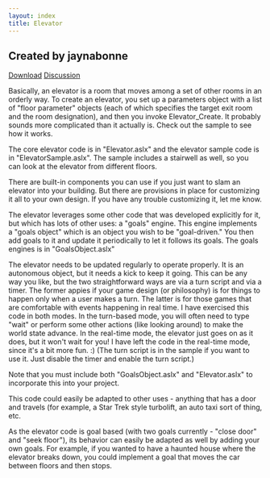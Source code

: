 ```yaml
---
layout: index
title: Elevator
---
```


Created by jaynabonne
---------------------

[Download](http://forum.textadventures.co.uk/download/file.php?id=371)
[Discussion](http://forum.textadventures.co.uk/viewtopic.php?f=10&t=3212&p=21434&hilit=elevator#p21425)

Basically, an elevator is a room that moves among a set of other rooms in an orderly way. To create an elevator, you set up a parameters object with a list of "floor parameter" objects (each of which specifies the target exit room and the room designation), and then you invoke Elevator\_Create. It probably sounds more complicated than it actually is. Check out the sample to see how it works.

The core elevator code is in "Elevator.aslx" and the elevator sample code is in "ElevatorSample.aslx". The sample includes a stairwell as well, so you can look at the elevator from different floors.

There are built-in components you can use if you just want to slam an elevator into your building. But there are provisions in place for customizing it all to your own design. If you have any trouble customizing it, let me know.

The elevator leverages some other code that was developed explicitly for it, but which has lots of other uses: a "goals" engine. This engine implements a "goals object" which is an object you wish to be "goal-driven." You then add goals to it and update it periodically to let it follows its goals. The goals engines is in "GoalsObject.aslx"

The elevator needs to be updated regularly to operate properly. It is an autonomous object, but it needs a kick to keep it going. This can be any way you like, but the two straightforward ways are via a turn script and via a timer. The former appies if your game design (or philosophy) is for things to happen only when a user makes a turn. The latter is for those games that are comfortable with events happening in real time. I have exercised this code in both modes. In the turn-based mode, you will often need to type "wait" or perform some other actions (like looking around) to make the world state advance. In the real-time mode, the elevator just goes on as it does, but it won't wait for you! I have left the code in the real-time mode, since it's a bit more fun. :) (The turn script is in the sample if you want to use it. Just disable the timer and enable the turn script.)

Note that you must include both "GoalsObject.aslx" and "Elevator.aslx" to incorporate this into your project.

This code could easily be adapted to other uses - anything that has a door and travels (for example, a Star Trek style turbolift, an auto taxi sort of thing, etc.

As the elevator code is goal based (with two goals currently - "close door" and "seek floor"), its behavior can easily be adapted as well by adding your own goals. For example, if you wanted to have a haunted house where the elevator breaks down, you could implement a goal that moves the car between floors and then stops.

